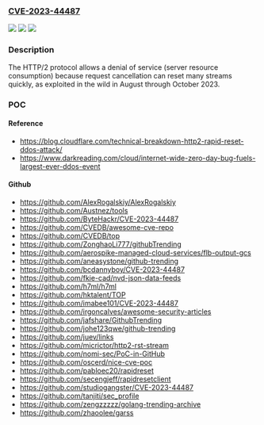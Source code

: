 ### [CVE-2023-44487](https://cve.mitre.org/cgi-bin/cvename.cgi?name=CVE-2023-44487)
![](https://img.shields.io/static/v1?label=Product&message=n%2Fa&color=blue)
![](https://img.shields.io/static/v1?label=Version&message=n%2Fa&color=blue)
![](https://img.shields.io/static/v1?label=Vulnerability&message=n%2Fa&color=brighgreen)

### Description

The HTTP/2 protocol allows a denial of service (server resource consumption) because request cancellation can reset many streams quickly, as exploited in the wild in August through October 2023.

### POC

#### Reference
- https://blog.cloudflare.com/technical-breakdown-http2-rapid-reset-ddos-attack/
- https://www.darkreading.com/cloud/internet-wide-zero-day-bug-fuels-largest-ever-ddos-event

#### Github
- https://github.com/AlexRogalskiy/AlexRogalskiy
- https://github.com/Austnez/tools
- https://github.com/ByteHackr/CVE-2023-44487
- https://github.com/CVEDB/awesome-cve-repo
- https://github.com/CVEDB/top
- https://github.com/ZonghaoLi777/githubTrending
- https://github.com/aerospike-managed-cloud-services/flb-output-gcs
- https://github.com/aneasystone/github-trending
- https://github.com/bcdannyboy/CVE-2023-44487
- https://github.com/fkie-cad/nvd-json-data-feeds
- https://github.com/h7ml/h7ml
- https://github.com/hktalent/TOP
- https://github.com/imabee101/CVE-2023-44487
- https://github.com/irgoncalves/awesome-security-articles
- https://github.com/jafshare/GithubTrending
- https://github.com/johe123qwe/github-trending
- https://github.com/juev/links
- https://github.com/micrictor/http2-rst-stream
- https://github.com/nomi-sec/PoC-in-GitHub
- https://github.com/oscerd/nice-cve-poc
- https://github.com/pabloec20/rapidreset
- https://github.com/secengjeff/rapidresetclient
- https://github.com/studiogangster/CVE-2023-44487
- https://github.com/tanjiti/sec_profile
- https://github.com/zengzzzzz/golang-trending-archive
- https://github.com/zhaoolee/garss

